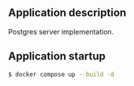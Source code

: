 ## Application description

Postgres server implementation.

## Application startup

```bash
$ docker compose up --build -d
```